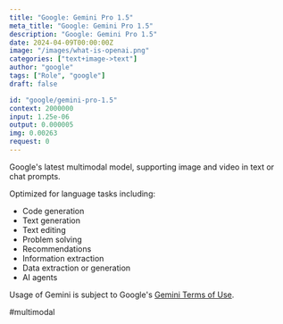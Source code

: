 ```yaml
---
title: "Google: Gemini Pro 1.5"
meta_title: "Google: Gemini Pro 1.5"
description: "Google: Gemini Pro 1.5"
date: 2024-04-09T00:00:00Z
image: "/images/what-is-openai.png"
categories: ["text+image->text"]
author: "google"
tags: ["Role", "google"]
draft: false

id: "google/gemini-pro-1.5"
context: 2000000
input: 1.25e-06
output: 0.000005
img: 0.00263
request: 0
---
```


Google's latest multimodal model, supporting image and video in text or chat prompts.

Optimized for language tasks including:

- Code generation
- Text generation
- Text editing
- Problem solving
- Recommendations
- Information extraction
- Data extraction or generation
- AI agents

Usage of Gemini is subject to Google's [Gemini Terms of Use](https://ai.google.dev/terms).

#multimodal

